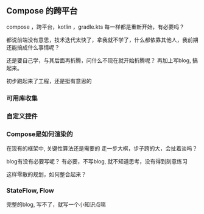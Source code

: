 
## Compose 的跨平台

compose ，跨平台，kotlin ，gradle.kts 每一样都是重新开始，有必要吗？

都说前端没有意思，技术迭代太快了，拿我就不学了，什么都依靠其他人，我前期还能搞成什么事情呢？

还是要自己学，与其后面再折腾，问什么不现在就开始折腾呢？ 再加上写blog, 搞起来。

初步跑起来了工程，还是挺有意思的

### 可用库收集


### 自定义控件

### Compose是如何渲染的

在现有的框架中, 关键性算法还是需要的
走一步大棋，步子跨的大，会扯着淡吗？

blog有没有必要写呢？ 有必要，不写blog, 就不知道思考，没有得到刻意练习

这样零散的规划，如何整合起来？

### StateFlow, Flow

完整的blog, 写不了，就写一个小知识点嘛

